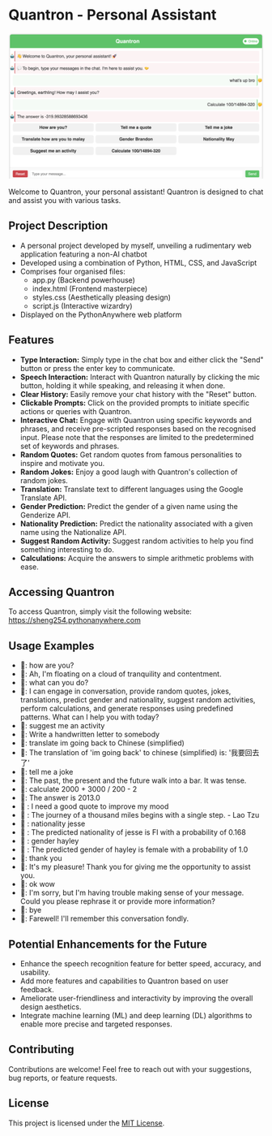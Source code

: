 # Quantron - Personal Assistant

![Quantron](static/Quantron.png)

Welcome to Quantron, your personal assistant! Quantron is designed to chat and assist you with various tasks.

## Project Description
- A personal project developed by myself, unveiling a rudimentary web application featuring a non-AI chatbot
- Developed using a combination of Python, HTML, CSS, and JavaScript
- Comprises four organised files:
   - app.py (Backend powerhouse)
   - index.html (Frontend masterpiece)
   - styles.css (Aesthetically pleasing design)
   - script.js (Interactive wizardry)
- Displayed on the PythonAnywhere web platform

## Features
- **Type Interaction:** Simply type in the chat box and either click the "Send" button or press the enter key to communicate.
- **Speech Interaction:** Interact with Quantron naturally by clicking the mic button, holding it while speaking, and releasing it when done. 
- **Clear History:** Easily remove your chat history with the "Reset" button.
- **Clickable Prompts:** Click on the provided prompts to initiate specific actions or queries with Quantron.
- **Interactive Chat:** Engage with Quantron using specific keywords and phrases, and receive pre-scripted responses based on the recognised input. Please note that the responses are limited to the predetermined set of keywords and phrases.
- **Random Quotes:** Get random quotes from famous personalities to inspire and motivate you.
- **Random Jokes:** Enjoy a good laugh with Quantron's collection of random jokes.
- **Translation:** Translate text to different languages using the Google Translate API.
- **Gender Prediction:** Predict the gender of a given name using the Genderize API.
- **Nationality Prediction:** Predict the nationality associated with a given name using the Nationalize API.
- **Suggest Random Activity:** Suggest random activities to help you find something interesting to do.
- **Calculations:** Acquire the answers to simple arithmetic problems with ease.

## Accessing Quantron
To access Quantron, simply visit the following website: https://sheng254.pythonanywhere.com

## Usage Examples 
- 🤔: how are you?
- 🤖: Ah, I'm floating on a cloud of tranquility and contentment.
- 🤔: what can you do?
- 🤖: I can engage in conversation, provide random quotes, jokes, translations, predict gender and nationality, suggest random activities, perform calculations, and generate responses using predefined patterns. What can I help you with today?
- 🤔: suggest me an activity
- 🤖: Write a handwritten letter to somebody
- 🤔: translate im going back to Chinese (simplified)
- 🤖: The translation of 'im going back' to chinese (simplified) is: '我要回去了'
- 🤔: tell me a joke
- 🤖: The past, the present and the future walk into a bar. It was tense.
- 🤔: calculate 2000 + 3000 / 200 - 2
- 🤖: The answer is 2013.0
- 🤔 : I need a good quote to improve my mood
- 🤖 : The journey of a thousand miles begins with a single step. - Lao Tzu
- 🤔 : nationality jesse
- 🤖 : The predicted nationality of jesse is FI with a probability of 0.168
- 🤔 : gender hayley
- 🤖 : The predicted gender of hayley is female with a probability of 1.0
- 🤔: thank you
- 🤖: It's my pleasure! Thank you for giving me the opportunity to assist you.
- 🤔: ok wow
- 🤖: I'm sorry, but I'm having trouble making sense of your message. Could you please rephrase it or provide more information?
- 🤔: bye
- 🤖: Farewell! I'll remember this conversation fondly.

## Potential Enhancements for the Future
- Enhance the speech recognition feature for better speed, accuracy, and usability.
- Add more features and capabilities to Quantron based on user feedback.
- Ameliorate user-friendliness and interactivity by improving the overall design aesthetics.
- Integrate machine learning (ML) and deep learning (DL) algorithms to enable more precise and targeted responses.

## Contributing
Contributions are welcome! Feel free to reach out with your suggestions, bug reports, or feature requests.

## License
This project is licensed under the [MIT License](LICENSE).
